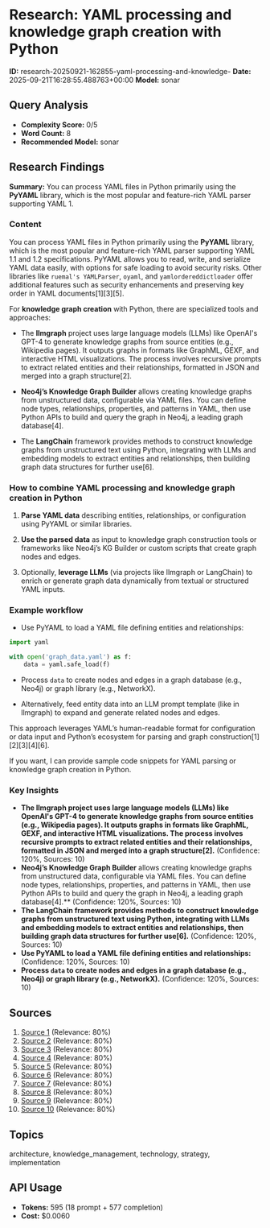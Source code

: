 # Research: YAML processing and knowledge graph creation with Python
**ID:** research-20250921-162855-yaml-processing-and-knowledge-
**Date:** 2025-09-21T16:28:55.488763+00:00
**Model:** sonar

## Query Analysis
- **Complexity Score:** 0/5
- **Word Count:** 8
- **Recommended Model:** sonar

## Research Findings
**Summary:** You can process YAML files in Python primarily using the **PyYAML** library, which is the most popular and feature-rich YAML parser supporting YAML 1.

### Content
You can process YAML files in Python primarily using the **PyYAML** library, which is the most popular and feature-rich YAML parser supporting YAML 1.1 and 1.2 specifications. PyYAML allows you to read, write, and serialize YAML data easily, with options for safe loading to avoid security risks. Other libraries like `ruemal's YAMLParser`, `oyaml`, and `yamlordereddictloader` offer additional features such as security enhancements and preserving key order in YAML documents[1][3][5].

For **knowledge graph creation** with Python, there are specialized tools and approaches:

- The **llmgraph** project uses large language models (LLMs) like OpenAI's GPT-4 to generate knowledge graphs from source entities (e.g., Wikipedia pages). It outputs graphs in formats like GraphML, GEXF, and interactive HTML visualizations. The process involves recursive prompts to extract related entities and their relationships, formatted in JSON and merged into a graph structure[2].

- **Neo4j’s Knowledge Graph Builder** allows creating knowledge graphs from unstructured data, configurable via YAML files. You can define node types, relationships, properties, and patterns in YAML, then use Python APIs to build and query the graph in Neo4j, a leading graph database[4].

- The **LangChain** framework provides methods to construct knowledge graphs from unstructured text using Python, integrating with LLMs and embedding models to extract entities and relationships, then building graph data structures for further use[6].

### How to combine YAML processing and knowledge graph creation in Python

1. **Parse YAML data** describing entities, relationships, or configuration using PyYAML or similar libraries.

2. **Use the parsed data** as input to knowledge graph construction tools or frameworks like Neo4j’s KG Builder or custom scripts that create graph nodes and edges.

3. Optionally, **leverage LLMs** (via projects like llmgraph or LangChain) to enrich or generate graph data dynamically from textual or structured YAML inputs.

### Example workflow

- Use PyYAML to load a YAML file defining entities and relationships:

```python
import yaml

with open('graph_data.yaml') as f:
    data = yaml.safe_load(f)
```

- Process `data` to create nodes and edges in a graph database (e.g., Neo4j) or graph library (e.g., NetworkX).

- Alternatively, feed entity data into an LLM prompt template (like in llmgraph) to expand and generate related nodes and edges.

This approach leverages YAML’s human-readable format for configuration or data input and Python’s ecosystem for parsing and graph construction[1][2][3][4][6].

If you want, I can provide sample code snippets for YAML parsing or knowledge graph creation in Python.

### Key Insights
- **The **llmgraph** project uses large language models (LLMs) like OpenAI's GPT-4 to generate knowledge graphs from source entities (e.g., Wikipedia pages). It outputs graphs in formats like GraphML, GEXF, and interactive HTML visualizations. The process involves recursive prompts to extract related entities and their relationships, formatted in JSON and merged into a graph structure[2].** (Confidence: 120%, Sources: 10)
- **Neo4j’s Knowledge Graph Builder** allows creating knowledge graphs from unstructured data, configurable via YAML files. You can define node types, relationships, properties, and patterns in YAML, then use Python APIs to build and query the graph in Neo4j, a leading graph database[4].** (Confidence: 120%, Sources: 10)
- **The **LangChain** framework provides methods to construct knowledge graphs from unstructured text using Python, integrating with LLMs and embedding models to extract entities and relationships, then building graph data structures for further use[6].** (Confidence: 120%, Sources: 10)
- **Use PyYAML to load a YAML file defining entities and relationships:** (Confidence: 120%, Sources: 10)
- **Process `data` to create nodes and edges in a graph database (e.g., Neo4j) or graph library (e.g., NetworkX).** (Confidence: 120%, Sources: 10)

## Sources
1. [Source 1](https://moldstud.com/articles/p-exploring-the-best-yaml-parsing-libraries-for-python-top-picks-and-comparisons) (Relevance: 80%)
2. [Source 2](https://github.com/dylanhogg/llmgraph) (Relevance: 80%)
3. [Source 3](https://www.geeksforgeeks.org/python/parse-a-yaml-file-in-python/) (Relevance: 80%)
4. [Source 4](https://neo4j.com/docs/neo4j-graphrag-python/current/user_guide_kg_builder.html) (Relevance: 80%)
5. [Source 5](https://wiki.python.org/moin/YAML) (Relevance: 80%)
6. [Source 6](https://python.langchain.com/docs/how_to/graph_constructing/) (Relevance: 80%)
7. [Source 7](https://realpython.com/python-yaml/) (Relevance: 80%)
8. [Source 8](https://www.youtube.com/watch?v=tcHIDCGu6Yw) (Relevance: 80%)
9. [Source 9](https://pypi.org/project/PyYAML/) (Relevance: 80%)
10. [Source 10](https://www.kaggle.com/code/nageshsingh/build-knowledge-graph-using-python) (Relevance: 80%)

## Topics
architecture, knowledge_management, technology, strategy, implementation

## API Usage
- **Tokens:** 595 (18 prompt + 577 completion)
- **Cost:** $0.0060